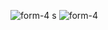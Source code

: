 ![form-4 s](https://user-images.githubusercontent.com/37222497/66272841-2e380700-e88c-11e9-8f2c-414e49220822.JPG)
![form-4](https://user-images.githubusercontent.com/37222497/66272845-3132f780-e88c-11e9-8c50-db4bb3d7e85c.JPG)
